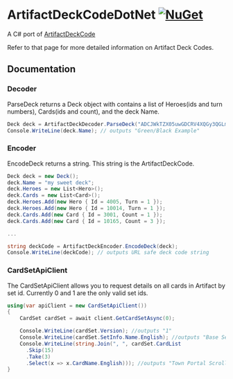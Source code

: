 # ArtifactDeckCodeDotNet [![NuGet](https://buildstats.info/nuget/ArtifactDeckCodeDotNet)](https://www.nuget.org/packages/ArtifactDeckCodeDotNet)
A C# port of [ArtifactDeckCode](https://github.com/ValveSoftware/ArtifactDeckCode)

Refer to that page for more detailed information on Artifact Deck Codes.
## Documentation
### Decoder
ParseDeck returns a Deck object with contains a list of Heroes(ids and turn numbers), Cards(ids and count), and the deck Name.
```csharp
Deck deck = ArtifactDeckDecoder.ParseDeck("ADCJWkTZX05uwGDCRV4XQGy3QGLmqUBg4GQJgGLGgO7AaABR3JlZW4vQmxhY2sgRXhhbXBsZQ__");
Console.WriteLine(deck.Name); // outputs "Green/Black Example"
```
### Encoder
EncodeDeck returns a string. This string is the ArtifactDeckCode.
```csharp
Deck deck = new Deck();
deck.Name = "my sweet deck";
deck.Heroes = new List<Hero>();
deck.Cards = new List<Card>();
deck.Heroes.Add(new Hero { Id = 4005, Turn = 1 });
deck.Heroes.Add(new Hero { Id = 10014, Turn = 1 });
deck.Cards.Add(new Card { Id = 3001, Count = 1 });
deck.Cards.Add(new Card { Id = 10165, Count = 3 });

...

string deckCode = ArtifactDeckEncoder.EncodeDeck(deck);
Console.WriteLine(deckCode); // outputs URL safe deck code string
```
### CardSetApiClient
The CardSetApiClient allows you to request details on all cards in Artifact by set id. Currently 0 and 1 are the only valid set ids.
```csharp
using(var apiClient = new CardSetApiClient())
{
    CardSet cardSet = await client.GetCardSetAsync(0);

    Console.WriteLine(cardSet.Version); //outputs "1"
    Console.WriteLine(cardSet.SetInfo.Name.English); //outputs "Base Set"
    Console.WriteLine(string.Join(", ", cardSet.CardList
      .Skip(15)
      .Take(3)
      .Select(x => x.CardName.English))); //outputs "Town Portal Scroll, Fahrvhan the Dreamer, Pack Leadership"
}
```
